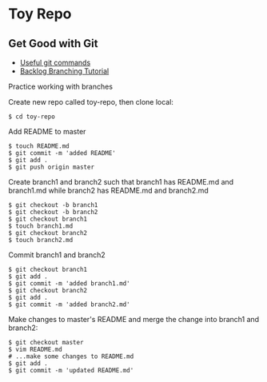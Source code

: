 # Toy Repo

## Get Good with Git

* [Useful git commands](https://xiaoyunyang.github.io/post/everything-you-need-to-know-about-git/)
* [Backlog Branching Tutorial](https://backlog.com/git-tutorial/branching/switch-branch/)

Practice working with branches

Create new repo called toy-repo, then clone local:

```
$ cd toy-repo
```

Add README to master

```
$ touch README.md
$ git commit -m 'added README'
$ git add .
$ git push origin master
```

Create branch1 and branch2 such that branch1 has README.md and branch1.md while branch2 has README.md and branch2.md

```
$ git checkout -b branch1
$ git checkout -b branch2
$ git checkout branch1
$ touch branch1.md
$ git checkout branch2
$ touch branch2.md
```

Commit branch1 and branch2

```
$ git checkout branch1
$ git add .
$ git commit -m 'added branch1.md'
$ git checkout branch2
$ git add .
$ git commit -m 'added branch2.md'
```

Make changes to master's README and merge the change into branch1 and branch2:

```
$ git checkout master
$ vim README.md
# ...make some changes to README.md
$ git add .
$ git commit -m 'updated README.md'
```